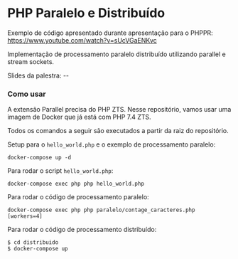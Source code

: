 # PHP Paralelo e Distribuído

Exemplo de código apresentado durante apresentação para o PHPPR: https://www.youtube.com/watch?v=sUcVGaENKvc 

Implementação de processamento paralelo distribuído utilizando parallel e stream sockets.

Slides da palestra: --  

### Como usar

A extensão Parallel precisa do PHP ZTS. Nesse repositório, vamos usar uma imagem de Docker que já está com PHP 7.4 ZTS.

Todos os comandos a seguir são executados a partir da raiz do repositório.

Setup para o `hello_world.php` e o exemplo de processamento paralelo:
```shell script
docker-compose up -d
```

Para rodar o script `hello_world.php`:

```shell script
docker-compose exec php php hello_world.php
```

Para rodar o código de processamento paralelo:

```shell script
docker-compose exec php php paralelo/contage_caracteres.php [workers=4]
```

Para rodar o código de processamento distribuído: 

```shell script
$ cd distribuido
$ docker-compose up
```